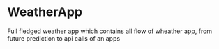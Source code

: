 # WeatherApp
Full fledged weather app which contains all flow of wheather app, from future prediction to api calls of an apps

